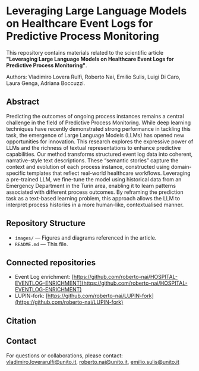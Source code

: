 # Leveraging Large Language Models on Healthcare Event Logs for Predictive Process Monitoring

This repository contains materials related to the scientific article **"Leveraging Large Language Models on Healthcare Event Logs for Predictive Process Monitoring"**.  

Authors: Vladimiro Lovera Rulfi, Roberto Nai, Emilio Sulis, Luigi Di Caro, Laura Genga, Adriana Boccuzzi.  

## Abstract

Predicting the outcomes of ongoing process instances remains a central challenge in the field of Predictive Process Monitoring. While deep learning techniques have recently demonstrated strong performance in tackling this task, the emergence of Large Language Models (LLMs) has opened new opportunities for innovation.  This research explores the expressive power of LLMs and the richness of textual representations to enhance predictive capabilities. 
Our method transforms structured event log data into coherent, narrative-style text descriptions. These “semantic stories” capture the context and evolution of each process instance, constructed using domain-specific templates that reflect real-world healthcare workflows. Leveraging a pre-trained LLM, we fine-tune the model using historical data from an Emergency Department in the Turin area, enabling it to learn patterns associated with different process outcomes. 
By reframing the prediction task as a text-based learning problem, this approach allows the LLM to interpret process histories in a more human-like, contextualised manner.

## Repository Structure

- `images/` — Figures and diagrams referenced in the article.
- `README.md` — This file.


## Connected repositories
- Event Log enrichment: [https://github.com/roberto-nai/HOSPITAL-EVENTLOG-ENRICHMENT](https://github.com/roberto-nai/HOSPITAL-EVENTLOG-ENRICHMENT)
- LUPIN-fork: [https://github.com/roberto-nai/LUPIN-fork](https://github.com/roberto-nai/LUPIN-fork)

## Citation


## Contact

For questions or collaborations, please contact: [vladimiro.loverarulfi@unito.it](vladimiro.loverarulfi@unito.it), [roberto.nai@unito.it](mailto:roberto.nai@unito.it), [emilio.sulis@unito.it](mailto:emilio.suli@unito.it)

